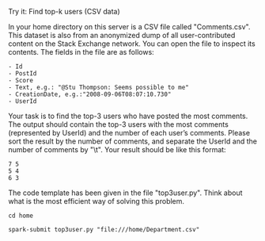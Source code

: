 Try it: Find top-k users (CSV data)

In your home directory on this server is a CSV file called "Comments.csv". This dataset is also 
from an anonymized dump of all user-contributed content on the Stack Exchange network. You can 
open the file to inspect its contents. The fields in the file are as follows:

```
- Id
- PostId
- Score
- Text, e.g.: "@Stu Thompson: Seems possible to me"
- CreationDate, e.g.:"2008-09-06T08:07:10.730"
- UserId
```

Your task is to find the top-3 users who have posted the most comments. The output should contain 
the top-3 users with the most comments (represented by UserId) and the number of each user’s 
comments. Please sort the result by the number of comments, and separate the UserId and the number 
of comments by "\t". Your result should be like this format:

```
7 5
5 4
6 3
```

The code template has been given in the file "top3user.py". Think about what is the most efficient 
way of solving this problem.

`cd home`

`spark-submit top3user.py "file:///home/Department.csv"`